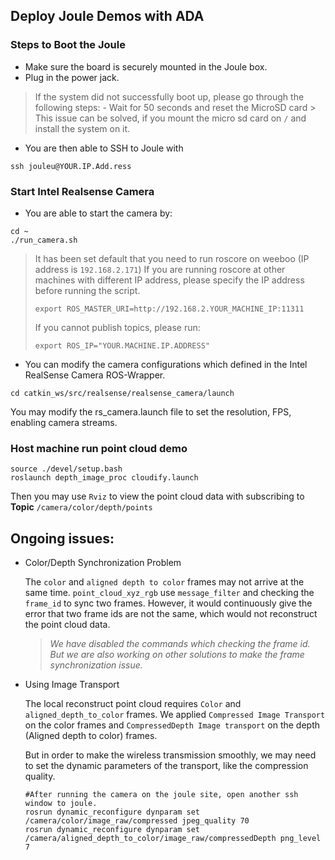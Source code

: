 ## Deploy Joule Demos with ADA

### Steps to Boot the Joule
- Make sure the board is securely mounted in the Joule box. 
- Plug in the power jack.
> If the system did not successfully boot up, please go through the following steps:
    - Wait for 50 seconds and reset the MicroSD card
    > This issue can be solved, if you mount the micro sd card on `/` and install the system on it.
- You are then able to SSH to Joule with 
```
ssh jouleu@YOUR.IP.Add.ress
```

### Start Intel Realsense Camera

- You are able to start the camera by:

```
cd ~
./run_camera.sh
```

> It has been set default that you need to run roscore on weeboo (IP address is `192.168.2.171`)
> If you are running roscore at other machines with different IP address, please specify the IP address before running the script.
> ``` 
> export ROS_MASTER_URI=http://192.168.2.YOUR_MACHINE_IP:11311
> ```
> If you cannot publish topics, please run:
> ```
> export ROS_IP="YOUR.MACHINE.IP.ADDRESS"
> ```

- You can modify the camera configurations which defined in the Intel RealSense Camera ROS-Wrapper.

```
cd catkin_ws/src/realsense/realsense_camera/launch
```
You may modify the rs_camera.launch file to set the resolution, FPS, enabling camera streams.


### Host machine run point cloud demo

```
source ./devel/setup.bash
roslaunch depth_image_proc cloudify.launch
```

Then you may use `Rviz` to view the point cloud data with subscribing to **Topic** `/camera/color/depth/points`

## Ongoing issues:

- Color/Depth Synchronization Problem

    The `color` and `aligned depth to color` frames may not arrive at the same time. `point_cloud_xyz_rgb` use `message_filter` and checking the `frame_id` to sync two frames. However, it would continuously give the error that two frame ids are not the same, which would not reconstruct the point cloud data.


   > _We have disabled the commands which checking the frame id._
   > _But we are also working on other solutions to make the frame synchronization issue._


- Using Image Transport

    The local reconstruct point cloud requires `Color` and `aligned_depth_to_color` frames. We applied `Compressed Image Transport` on the color frames and `CompressedDepth Image transport` on the depth (Aligned depth to color) frames. 

    But in order to make the wireless transmission smoothly, we may need to set the dynamic parameters of the transport, like the compression quality. 

    ```
    #After running the camera on the joule site, open another ssh window to joule.
    rosrun dynamic_reconfigure dynparam set /camera/color/image_raw/compressed jpeg_quality 70
    rosrun dynamic_reconfigure dynparam set /camera/aligned_depth_to_color/image_raw/compressedDepth png_level 7
    ```

